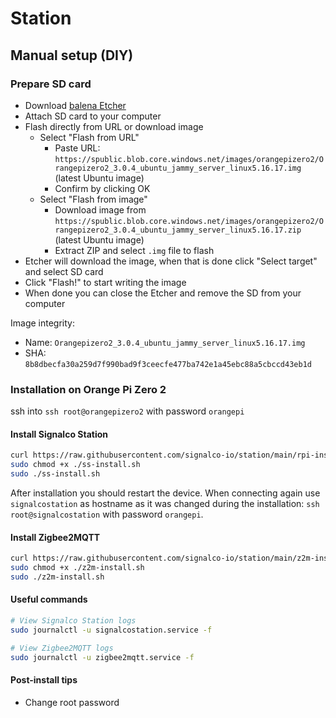 # Station

## Manual setup (DIY)

### Prepare SD card

- Download [balena Etcher](https://www.balena.io/etcher/)
- Attach SD card to your computer
- Flash directly from URL or download image
  - Select "Flash from URL"
    - Paste URL: `https://spublic.blob.core.windows.net/images/orangepizero2/Orangepizero2_3.0.4_ubuntu_jammy_server_linux5.16.17.img` (latest Ubuntu image)
    - Confirm by clicking OK
  - Select "Flash from image"
    - Download image from `https://spublic.blob.core.windows.net/images/orangepizero2/Orangepizero2_3.0.4_ubuntu_jammy_server_linux5.16.17.zip` (latest Ubuntu image)
    - Extract ZIP and select `.img` file to flash
- Etcher will download the image, when that is done click "Select target" and select SD card
- Click "Flash!" to start writing the image
- When done you can close the Etcher and remove the SD from your computer

Image integrity:

- Name: `Orangepizero2_3.0.4_ubuntu_jammy_server_linux5.16.17.img`
- SHA: `8b8dbecfa30a259d7f990bad9f3ceecfe477ba742e1a45ebc88a5cbccd43eb1d`

### Installation on Orange Pi Zero 2

ssh into `ssh root@orangepizero2` with password `orangepi`

#### Install Signalco Station

```bash
curl https://raw.githubusercontent.com/signalco-io/station/main/rpi-install.sh > ./ss-install.sh
sudo chmod +x ./ss-install.sh
sudo ./ss-install.sh
```

After installation you should restart the device. When connecting again use `signalcostation` as hostname as it was changed during the installation: `ssh root@signalcostation` with password `orangepi`.

#### Install Zigbee2MQTT

```bash
curl https://raw.githubusercontent.com/signalco-io/station/main/z2m-install.sh > ./z2m-install.sh
sudo chmod +x ./z2m-install.sh
sudo ./z2m-install.sh
```

#### Useful commands

```bash
# View Signalco Station logs
sudo journalctl -u signalcostation.service -f

# View Zigbee2MQTT logs
sudo journalctl -u zigbee2mqtt.service -f
```

#### Post-install tips

- Change root password
